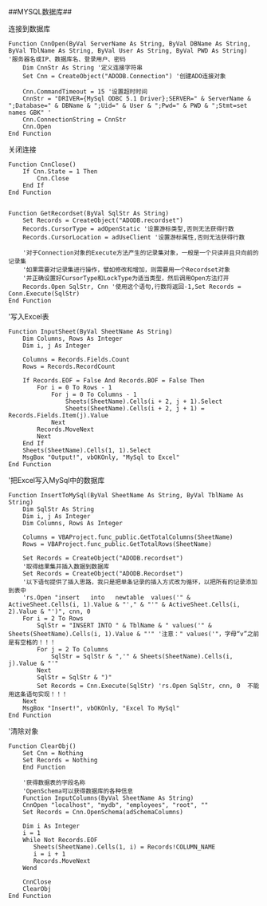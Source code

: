 
##MYSQL数据库##

连接到数据库

	Function CnnOpen(ByVal ServerName As String, ByVal DBName As String, ByVal TblName As String, ByVal User As String, ByVal PWD As String) '服务器名或IP、数据库名、登录用户、密码
		Dim CnnStr As String '定义连接字符串
		Set Cnn = CreateObject("ADODB.Connection") '创建ADO连接对象
		
		Cnn.CommandTimeout = 15 '设置超时时间
		CnnStr = "DRIVER={MySql ODBC 5.1 Driver};SERVER=" & ServerName & ";Database=" & DBName & ";Uid=" & User & ";Pwd=" & PWD & ";Stmt=set names GBK" '
		Cnn.ConnectionString = CnnStr
		Cnn.Open
	End Function
	
关闭连接

	Function CnnClose()
		If Cnn.State = 1 Then
			Cnn.Close
		End If
	End Function
		

	Function GetRecordset(ByVal SqlStr As String)
		Set Records = CreateObject("ADODB.recordset")
		Records.CursorType = adOpenStatic '设置游标类型,否则无法获得行数
		Records.CursorLocation = adUseClient '设置游标属性,否则无法获得行数
			
		'对于Connection对象的Execute方法产生的记录集对象，一般是一个只读并且只向前的记录集
		'如果需要对记录集进行操作，譬如修改和增加，则需要用一个Recordset对象
		'并正确设置好CursorType和LockType为适当类型，然后调用Open方法打开
		Records.Open SqlStr, Cnn '使用这个语句,行数将返回-1,Set Records = Conn.Execute(SqlStr)
	End Function
	
'写入Excel表
	
	Function InputSheet(ByVal SheetName As String)
		Dim Columns, Rows As Integer
		Dim i, j As Integer
		
		Columns = Records.Fields.Count
		Rows = Records.RecordCount
		
		If Records.EOF = False And Records.BOF = False Then
		    For i = 0 To Rows - 1
		        For j = 0 To Columns - 1
		            Sheets(SheetName).Cells(i + 2, j + 1).Select
		            Sheets(SheetName).Cells(i + 2, j + 1) = Records.Fields.Item(j).Value
		        Next
		    Records.MoveNext
		    Next
		End If
		Sheets(SheetName).Cells(1, 1).Select
		MsgBox "Output!", vbOKOnly, "MySql to Excel"
	End Function
	
'把Excel写入MySql中的数据库

	Function InsertToMySql(ByVal SheetName As String, ByVal TblName As String)
		Dim SqlStr As String
		Dim i, j As Integer
		Dim Columns, Rows As Integer
		
		Columns = VBAProject.func_public.GetTotalColumns(SheetName)
		Rows = VBAProject.func_public.GetTotalRows(SheetName)
		
		Set Records = CreateObject("ADODB.recordset")
		'取得结果集并插入数据到数据库
		Set Records = CreateObject("ADODB.Recordset")
		'以下语句提供了插入思路，我只是把单条记录的插入方式改为循环，以把所有的记录添加到表中
		'rs.Open "insert   into   newtable  values('" & ActiveSheet.Cells(i, 1).Value & "'," & "'" & ActiveSheet.Cells(i, 2).Value & "')", cnn, 0
		For i = 2 To Rows
		    SqlStr = "INSERT INTO " & TblName & " values('" & Sheets(SheetName).Cells(i, 1).Value & "'" '注意：" values('"，字母“v”之前是有空格的！！！
		    For j = 2 To Columns
		        SqlStr = SqlStr & ",'" & Sheets(SheetName).Cells(i, j).Value & "'"
		    Next
		    SqlStr = SqlStr & ")"
		    Set Records = Cnn.Execute(SqlStr) 'rs.Open SqlStr, cnn, 0  不能用这条语句实现！！！
		Next
		MsgBox "Insert!", vbOKOnly, "Excel To MySql"
	End Function
	
'清除对象

	Function ClearObj()
		Set Cnn = Nothing
		Set Records = Nothing
		End Function
		
		'获得数据表的字段名称
		'OpenSchema可以获得数据库的各种信息
		Function InputColumns(ByVal SheetName As String)
		CnnOpen "localhost", "mydb", "employees", "root", ""
		Set Records = Cnn.OpenSchema(adSchemaColumns)
		
		Dim i As Integer
		i = 1
		While Not Records.EOF
		   Sheets(SheetName).Cells(1, i) = Records!COLUMN_NAME
		   i = i + 1
		   Records.MoveNext
		Wend
		
		CnnClose
		ClearObj
	End Function